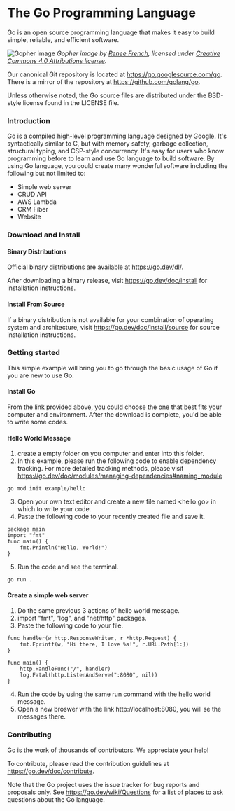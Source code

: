 # The Go Programming Language

Go is an open source programming language that makes it easy to build simple,
reliable, and efficient software.

![Gopher image](https://golang.org/doc/gopher/fiveyears.jpg)
*Gopher image by [Renee French][rf], licensed under [Creative Commons 4.0 Attributions license][cc4-by].*

Our canonical Git repository is located at https://go.googlesource.com/go.
There is a mirror of the repository at https://github.com/golang/go.

Unless otherwise noted, the Go source files are distributed under the
BSD-style license found in the LICENSE file.

### Introduction
Go is a compiled high-level programming language designed by Google. It's syntactically similar to C, but with memory safety, garbage collection, structural typing, and CSP-style concurrency. It's easy for users who know programming before to learn and use Go language to build software. By using Go language, you could create many wonderful software including the following but not limited to:
* Simple web server
* CRUD API
* AWS Lambda
* CRM Fiber
* Website

### Download and Install

#### Binary Distributions

Official binary distributions are available at https://go.dev/dl/.

After downloading a binary release, visit https://go.dev/doc/install
for installation instructions.

#### Install From Source

If a binary distribution is not available for your combination of
operating system and architecture, visit
https://go.dev/doc/install/source
for source installation instructions.

### Getting started
This simple example will bring you to go through the basic usage of Go if you are new to use Go.
#### Install Go
From the link provided above, you could choose the one that best fits your computer and environment.
After the download is complete, you'd be able to write some codes.
#### Hello World Message
1. create a empty folder on you computer and enter into this folder.
2. In this example, please run the following code to enable dependency tracking. For more detailed tracking methods, please visit https://go.dev/doc/modules/managing-dependencies#naming_module
```
go mod init example/hello
```
3. Open your own text editor and create a new file named <hello.go> in which to write your code.
4. Paste the following code to your recently created file and save it.
```
package main
import "fmt"
func main() {
    fmt.Println("Hello, World!")
}
```
5. Run the code and see the terminal.
```
go run .
```

#### Create a simple web server
1. Do the same previous 3 actions of hello world message.
2. import "fmt", "log", and "net/http" packages.
3. Paste the following code to your file.
```
func handler(w http.ResponseWriter, r *http.Request) {
    fmt.Fprintf(w, "Hi there, I love %s!", r.URL.Path[1:])
}

func main() {
    http.HandleFunc("/", handler)
    log.Fatal(http.ListenAndServe(":8080", nil))
}
```
4. Run the code by using the same run command with the hello world message.
5. Open a new broswer with the link http://localhost:8080, you will se the messages there.

### Contributing

Go is the work of thousands of contributors. We appreciate your help!

To contribute, please read the contribution guidelines at https://go.dev/doc/contribute.

Note that the Go project uses the issue tracker for bug reports and
proposals only. See https://go.dev/wiki/Questions for a list of
places to ask questions about the Go language.

[rf]: https://reneefrench.blogspot.com/
[cc4-by]: https://creativecommons.org/licenses/by/4.0/
